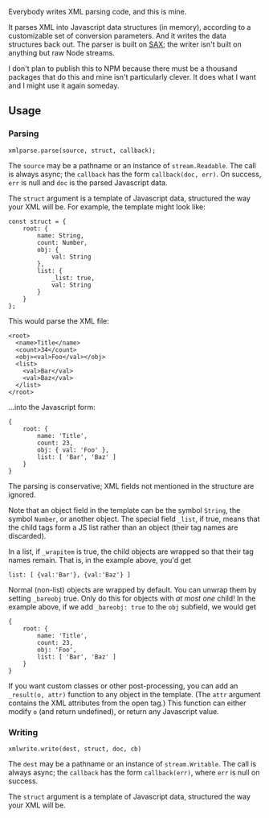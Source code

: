 Everybody writes XML parsing code, and this is mine.

It parses XML into Javascript data structures (in memory), according to a customizable set of conversion parameters. And it writes the data structures back out. The parser is built on [SAX][]; the writer isn't built on anything but raw Node streams.

[SAX]: https://github.com/isaacs/sax-js/

I don't plan to publish this to NPM because there must be a thousand packages that do this and mine isn't particularly clever. It does what I want and I might use it again someday.

## Usage

### Parsing

	xmlparse.parse(source, struct, callback);

The `source` may be a pathname or an instance of `stream.Readable`. The call is always async; the `callback` has the form `callback(doc, err)`. On success, `err` is null and `doc` is the parsed Javascript data.

The `struct` argument is a template of Javascript data, structured the way your XML will be. For example, the template might look like:

	const struct = {
		root: {
			name: String,
			count: Number,
			obj: { 
				val: String
			},
			list: {
				_list: true,
				val: String
			}
		}
	};

This would parse the XML file:

	<root>
	  <name>Title</name>
	  <count>34</count>
	  <obj><val>Foo</val></obj>
	  <list>
		<val>Bar</val>
		<val>Baz</val>
	  </list>
	</root>

...into the Javascript form:

	{
		root: {
			name: 'Title',
			count: 23,
			obj: { val: 'Foo' },
			list: [ 'Bar', 'Baz' ]
		}
	}

The parsing is conservative; XML fields not mentioned in the structure are ignored.

Note that an object field in the template can be the symbol `String`, the symbol `Number`, or another object. The special field `_list`, if true, means that the child tags form a JS list rather than an object (their tag names are discarded).

In a list, if `_wrapitem` is true, the child objects are wrapped so that their tag names remain. That is, in the example above, you'd get

	list: [ {val:'Bar'}, {val:'Baz'} ]

Normal (non-list) objects are wrapped by default. You can unwrap them by setting `_bareobj` true. Only do this for objects with *at most one* child! In the example above, if we add `_bareobj: true` to the `obj` subfield, we would get

	{
		root: {
			name: 'Title',
			count: 23,
			obj: 'Foo',
			list: [ 'Bar', 'Baz' ]
		}
	}

If you want custom classes or other post-processing, you can add an `_result(o, attr)` function to any object in the template. (The `attr` argument contains the XML attributes from the open tag.) This function can either modify `o` (and return undefined), or return any Javascript value.

### Writing

	xmlwrite.write(dest, struct, doc, cb)

The `dest` may be a pathname or an instance of `stream.Writable`. The call is always async; the `callback` has the form `callback(err)`, where `err` is null on success.

The `struct` argument is a template of Javascript data, structured the way your XML will be.

